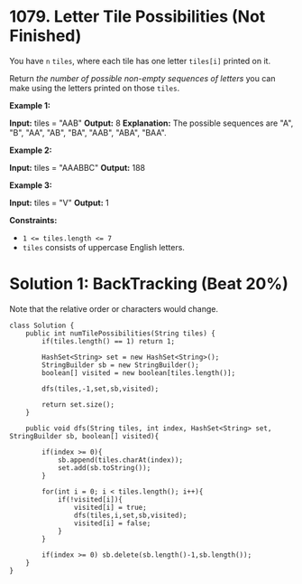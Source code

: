 # 1079. Letter Tile Possibilities (Not Finished)
You have  `n` `tiles`, where each tile has one letter  `tiles[i]`  printed on it.

Return  _the number of possible non-empty sequences of letters_  you can make using the letters printed on those  `tiles`.

**Example 1:**

**Input:** tiles = "AAB"
**Output:** 8
**Explanation:** The possible sequences are "A", "B", "AA", "AB", "BA", "AAB", "ABA", "BAA".

**Example 2:**

**Input:** tiles = "AAABBC"
**Output:** 188

**Example 3:**

**Input:** tiles = "V"
**Output:** 1

**Constraints:**

-   `1 <= tiles.length <= 7`
-   `tiles`  consists of uppercase English letters.

# Solution 1: BackTracking (Beat 20%)
Note that the relative order or characters would change.
```
class Solution {
    public int numTilePossibilities(String tiles) {
        if(tiles.length() == 1) return 1;
        
        HashSet<String> set = new HashSet<String>();
        StringBuilder sb = new StringBuilder();
        boolean[] visited = new boolean[tiles.length()];
        
        dfs(tiles,-1,set,sb,visited);    
        
        return set.size();
    }
    
    public void dfs(String tiles, int index, HashSet<String> set, StringBuilder sb, boolean[] visited){
        
        if(index >= 0){
            sb.append(tiles.charAt(index));
            set.add(sb.toString());            
        }
        
        for(int i = 0; i < tiles.length(); i++){
            if(!visited[i]){
                visited[i] = true;
                dfs(tiles,i,set,sb,visited);
                visited[i] = false;
            }
        }
        
        if(index >= 0) sb.delete(sb.length()-1,sb.length());    
    }
}
```